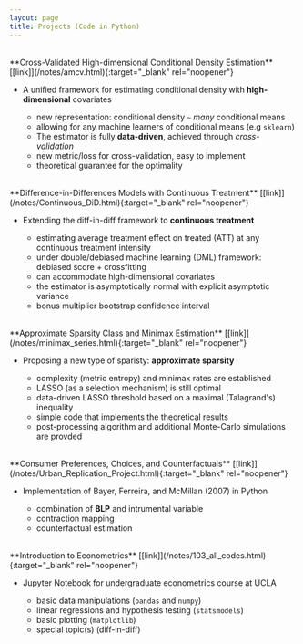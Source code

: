 ```yaml
---
layout: page
title: Projects (Code in Python)
---
```


<br/>
**Cross-Validated High-dimensional Conditional Density Estimation** [[link]](/notes/amcv.html){:target="_blank" rel="noopener"}

- A unified framework for estimating conditional density with **high-dimensional** covariates

  - new representation: conditional density `~` *many* conditional means
  - allowing for any machine learners of conditional means (e.g `sklearn`)
  - The estimator is fully **data-driven**, achieved through *cross-validation* 
  - new metric/loss for cross-validation, easy to implement
  - theoretical guarantee for the optimality

<br/>
**Difference-in-Differences Models with Continuous Treatment** [[link]](/notes/Continuous_DiD.html){:target="_blank" rel="noopener"}

- Extending the diff-in-diff framework to **continuous treatment**

  - estimating average treatment effect on treated (ATT) at any continuous treatment intensity
  - under double/debiased machine learning (DML) framework: debiased score + crossfitting
  - can accommodate high-dimensional covariates
  - the estimator is asymptotically normal with explicit asymptotic variance 
  - bonus multiplier bootstrap confidence interval

<br/>
**Approximate Sparsity Class and Minimax Estimation** [[link]](/notes/minimax_series.html){:target="_blank" rel="noopener"}

- Proposing a new type of sparisty: **approximate sparsity**

  - complexity (metric entropy) and minimax rates are established
  - LASSO (as a selection mechanism) is still optimal
  - data-driven LASSO threshold based on a maximal (Talagrand's) inequality
  - simple code that implements the theoretical results
  - post-processing algorithm and additional Monte-Carlo simulations are provded

<br/>
**Consumer Preferences, Choices, and Counterfactuals** [[link]](/notes/Urban_Replication_Project.html){:target="_blank" rel="noopener"}

- Implementation of Bayer, Ferreira, and McMillan (2007) in Python

  - combination of **BLP** and intrumental variable
  - contraction mapping
  - counterfactual estimation

<br/>
**Introduction to Econometrics** [[link]](/notes/103_all_codes.html){:target="_blank" rel="noopener"}

- Jupyter Notebook for undergraduate econometrics course at UCLA

  - basic data manipulations (`pandas` and `numpy`)
  - linear regressions and hypothesis testing (`statsmodels`)
  - basic plotting (`matplotlib`)
  - special topic(s) (diff-in-diff)
   
